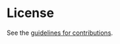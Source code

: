 # License

See the
[guidelines for contributions](https://github.com/dickhardt/hardt-xAuth-protocol/blob/master/CONTRIBUTING.md).
